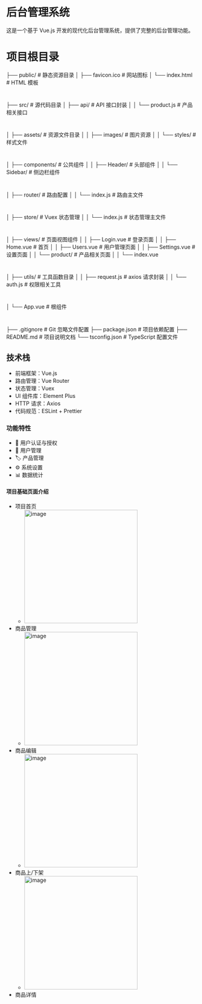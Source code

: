 # 后台管理系统
这是一个基于 Vue.js 开发的现代化后台管理系统，提供了完整的后台管理功能。
# 项目根目录
├── public/ # 静态资源目录
│ ├── favicon.ico # 网站图标
│ └── index.html # HTML 模板
#
├── src/ # 源代码目录
│ ├── api/ # API 接口封装
│ │ └── product.js # 产品相关接口
#
│ ├── assets/ # 资源文件目录
│ │ ├── images/ # 图片资源
│ │ └── styles/ # 样式文件
#
│ ├── components/ # 公共组件
│ │ ├── Header/ # 头部组件
│ │ └── Sidebar/ # 侧边栏组件
#
│ ├── router/ # 路由配置
│ │ └── index.js # 路由主文件
#
│ ├── store/ # Vuex 状态管理
│ │ └── index.js # 状态管理主文件
#
│ ├── views/ # 页面视图组件
│ │ ├── Login.vue # 登录页面
│ │ ├── Home.vue # 首页
│ │ ├── Users.vue # 用户管理页面
│ │ ├── Settings.vue # 设置页面
│ │ └── product/ # 产品相关页面
│ │ └── index.vue
#
│ ├── utils/ # 工具函数目录
│ │ ├── request.js # axios 请求封装
│ │ └── auth.js # 权限相关工具
#
│ └── App.vue # 根组件
#
├── .gitignore # Git 忽略文件配置
├── package.json # 项目依赖配置
├── README.md # 项目说明文档
└── tsconfig.json # TypeScript 配置文件

## 技术栈
- 前端框架：Vue.js
- 路由管理：Vue Router
- 状态管理：Vuex
- UI 组件库：Element Plus
- HTTP 请求：Axios
- 代码规范：ESLint + Prettier

### 功能特性
- 🔐 用户认证与授权
- 👥 用户管理
- 🏷️ 产品管理
- ⚙️ 系统设置
- 📊 数据统计

#### 项目基础页面介绍
- 项目首页
  - <img width="300px" alt="image" src="https://github.com/user-attachments/assets/962a334f-503c-41ca-bbd9-282d418670eb">
- 商品管理
  - <img width="300px" alt="image" src="https://github.com/user-attachments/assets/fd376ca6-c10e-4cfa-b4ba-070218edbd84">
- 商品编辑
  - <img width="300px" alt="image" src="https://github.com/user-attachments/assets/133d747c-a5ed-4dde-8c35-2ac5315c8d95">
- 商品上/下架
  - <img width="300px" alt="image" src="https://github.com/user-attachments/assets/6cec7b8a-34fa-4d1e-a9ea-04d7c7a992fc">
- 商品详情 



